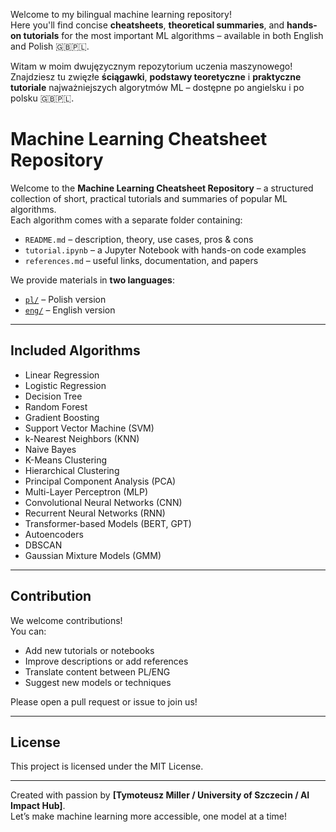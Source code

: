 

Welcome to my bilingual machine learning repository!  
Here you'll find concise **cheatsheets**, **theoretical summaries**, and **hands-on tutorials** for the most important ML algorithms – available in both English and Polish 🇬🇧🇵🇱.

Witam w moim dwujęzycznym repozytorium uczenia maszynowego!  
Znajdziesz tu zwięzłe **ściągawki**, **podstawy teoretyczne** i **praktyczne tutoriale** najważniejszych algorytmów ML – dostępne po angielsku i po polsku 🇬🇧🇵🇱.



# Machine Learning Cheatsheet Repository

Welcome to the **Machine Learning Cheatsheet Repository** – a structured collection of short, practical tutorials and summaries of popular ML algorithms.  
Each algorithm comes with a separate folder containing:

- `README.md` – description, theory, use cases, pros & cons
- `tutorial.ipynb` – a Jupyter Notebook with hands-on code examples
- `references.md` – useful links, documentation, and papers

We provide materials in **two languages**:
- [`pl/`](./pl/) – Polish version  
- [`eng/`](./eng/) – English version

---

## Included Algorithms

- Linear Regression
- Logistic Regression
- Decision Tree
- Random Forest
- Gradient Boosting
- Support Vector Machine (SVM)
- k-Nearest Neighbors (KNN)
- Naive Bayes
- K-Means Clustering
- Hierarchical Clustering
- Principal Component Analysis (PCA)
- Multi-Layer Perceptron (MLP)
- Convolutional Neural Networks (CNN)
- Recurrent Neural Networks (RNN)
- Transformer-based Models (BERT, GPT)
- Autoencoders
- DBSCAN
- Gaussian Mixture Models (GMM)

---

## Contribution

We welcome contributions!  
You can:
- Add new tutorials or notebooks
- Improve descriptions or add references
- Translate content between PL/ENG
- Suggest new models or techniques

Please open a pull request or issue to join us!

---

## License

This project is licensed under the MIT License.

---

Created with passion by **[Tymoteusz Miller / University of Szczecin / AI Impact Hub]**.  
Let’s make machine learning more accessible, one model at a time!
